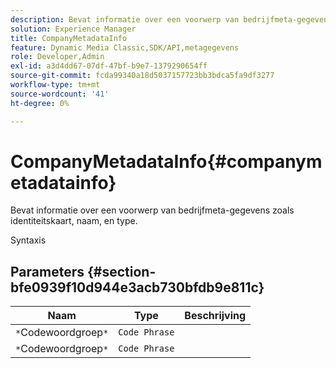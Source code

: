 ```yaml
---
description: Bevat informatie over een voorwerp van bedrijfmeta-gegevens zoals identiteitskaart, naam, en type.
solution: Experience Manager
title: CompanyMetadataInfo
feature: Dynamic Media Classic,SDK/API,metagegevens
role: Developer,Admin
exl-id: a3d4dd67-07df-47bf-b9e7-1379290654ff
source-git-commit: fcda99340a18d5037157723bb3bdca5fa9df3277
workflow-type: tm+mt
source-wordcount: '41'
ht-degree: 0%

---
```


# CompanyMetadataInfo{#companymetadatainfo}

Bevat informatie over een voorwerp van bedrijfmeta-gegevens zoals identiteitskaart, naam, en type.

Syntaxis

## Parameters {#section-bfe0939f10d944e3acb730bfdb9e811c}

| Naam | Type | Beschrijving |
|---|---|---|
| `*`Codewoordgroep`*` | `Code Phrase` |  |
| `*`Codewoordgroep`*` | `Code Phrase` |  |
